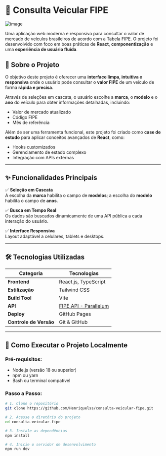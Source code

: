 # 🚗 Consulta Veicular FIPE

![image](https://github.com/user-attachments/assets/5ba202c5-db3f-41a5-a5a8-350ba87496fd)

Uma aplicação web moderna e responsiva para consultar o valor de mercado de veículos brasileiros de acordo com a Tabela FIPE. O projeto foi desenvolvido com foco em boas práticas de **React**, **componentização** e uma **experiência de usuário fluida**.


## 📜 Sobre o Projeto

O objetivo deste projeto é oferecer uma **interface limpa, intuitiva e responsiva** onde o usuário pode consultar o **valor FIPE** de um veículo de forma **rápida e precisa**. 

Através de seleções em cascata, o usuário escolhe a **marca**, o **modelo** e o **ano** do veículo para obter informações detalhadas, incluindo:

- Valor de mercado atualizado
- Código FIPE
- Mês de referência

Além de ser uma ferramenta funcional, este projeto foi criado como **case de estudo** para aplicar conceitos avançados de **React**, como:

- Hooks customizados
- Gerenciamento de estado complexo
- Integração com APIs externas

---

## ✨ Funcionalidades Principais

✅ **Seleção em Cascata**  
A escolha da **marca** habilita o campo de **modelos**; a escolha do **modelo** habilita o campo de **anos**.

✅ **Busca em Tempo Real**  
Os dados são buscados dinamicamente de uma API pública a cada interação do usuário.

✅ **Interface Responsiva**  
Layout adaptável a celulares, tablets e desktops.

---

## 🛠️ Tecnologias Utilizadas

| Categoria             | Tecnologias                          |
|-----------------------|---------------------------------------|
| **Frontend**          | React.js, TypeScript                  |
| **Estilização**       | Tailwind CSS                          |
| **Build Tool**        | Vite                                   |
| **API**               | [FIPE API - Parallelum](https://deividfortuna.github.io/fipe/) |
| **Deploy**            | GitHub Pages                          |
| **Controle de Versão**| Git & GitHub                           |

---

## 🚀 Como Executar o Projeto Localmente

### Pré-requisitos:
- Node.js (versão 18 ou superior)
- npm ou yarn
- Bash ou terminal compatível

### Passo a Passo:

```bash
# 1. Clone o repositório
git clone https://github.com/Henriquelss/consulta-veicular-fipe.git

# 2. Acesse o diretório do projeto
cd consulta-veicular-fipe

# 3. Instale as dependências
npm install

# 4. Inicie o servidor de desenvolvimento
npm run dev
